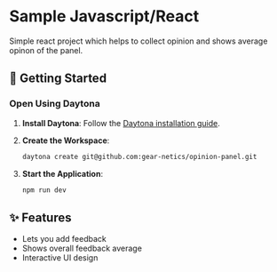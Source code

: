 # Sample Javascript/React

Simple react project which helps to collect opinion and shows average opinon of the panel.

## 🚀 Getting Started  

### Open Using Daytona  

1. **Install Daytona**: Follow the [Daytona installation guide](https://www.daytona.io/docs/installation/installation/).  

2. **Create the Workspace**:  
   ```bash  
   daytona create git@github.com:gear-netics/opinion-panel.git    
   ```  

3. **Start the Application**:  
   ```bash  
   npm run dev
   ```  

## ✨ Features  

- Lets you add feedback
- Shows overall feedback average
- Interactive UI design
